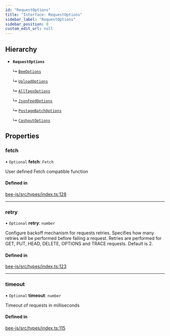 ```yaml
---
id: "RequestOptions"
title: "Interface: RequestOptions"
sidebar_label: "RequestOptions"
sidebar_position: 0
custom_edit_url: null
---
```


## Hierarchy

- **`RequestOptions`**

  ↳ [`BeeOptions`](BeeOptions.md)

  ↳ [`UploadOptions`](UploadOptions.md)

  ↳ [`AllTagsOptions`](AllTagsOptions.md)

  ↳ [`JsonFeedOptions`](JsonFeedOptions.md)

  ↳ [`PostageBatchOptions`](PostageBatchOptions.md)

  ↳ [`CashoutOptions`](CashoutOptions.md)

## Properties

### fetch

• `Optional` **fetch**: `Fetch`

User defined Fetch compatible function

#### Defined in

[bee-js/src/types/index.ts:128](https://github.com/ethersphere/bee-js/blob/2c8b9d1/src/types/index.ts#L128)

___

### retry

• `Optional` **retry**: `number`

Configure backoff mechanism for requests retries.
Specifies how many retries will be performed before failing a request.
Retries are performed for GET, PUT, HEAD, DELETE, OPTIONS and TRACE requests.
Default is 2.

#### Defined in

[bee-js/src/types/index.ts:123](https://github.com/ethersphere/bee-js/blob/2c8b9d1/src/types/index.ts#L123)

___

### timeout

• `Optional` **timeout**: `number`

Timeout of requests in milliseconds

#### Defined in

[bee-js/src/types/index.ts:115](https://github.com/ethersphere/bee-js/blob/2c8b9d1/src/types/index.ts#L115)

